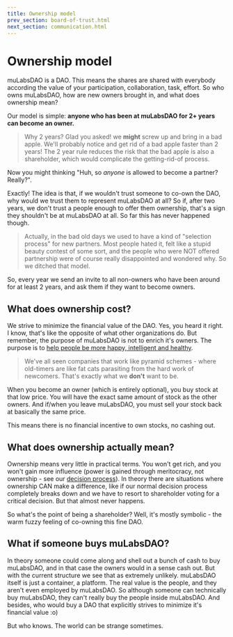 ```yaml
---
title: Ownership model
prev_section: board-of-trust.html
next_section: communication.html
---
```


Ownership model
===============

muLabsDAO is a DAO. This means the shares are shared with everybody according the value of your participation, collaboration, task, effort. So who owns muLabsDAO, how are new owners brought in, and what does ownership mean?

Our model is simple: **anyone who has been at muLabsDAO for 2+ years can become an owner.**

> Why 2 years? Glad you asked! we **might** screw up and bring in a bad apple. We'll probably notice and get rid of a bad apple faster than 2 years! The 2 year rule reduces the risk that the bad apple is also a shareholder, which would complicate the getting-rid-of process.

Now you might thinking "Huh, so *anyone* is allowed to become a partner? Really?".

Exactly! The idea is that, if we wouldn't trust someone to co-own the DAO, why would we trust them to represent muLabsDAO at all? So if, after two years, we don't trust a people enough to offer them ownership, that's a sign they shouldn't be at muLabsDAO at all. So far this has never happened though.

> Actually, in the bad old days we used to have a kind of "selection process" for new partners. Most people hated it, felt like a stupid beauty contest of some sort, and the people who were NOT offered partnership were of course really disappointed and wondered why. So we ditched that model.

So, every year we send an invite to all non-owners who have been around for at least 2 years, and ask them if they want to become owners.

What does ownership cost?
-------------------------

We strive to minimize the financial value of the DAO. Yes, you heard it right. I know, that's like the opposite of what other organizations do. But remember, the purpose of muLabsDAO is not to enrich it's owners. The purpose is to [help people be more happy, intelligent and healthy](what-is-muLabsDAO.html).

> We've all seen companies that work like pyramid schemes - where old-timers are like fat cats parasiting from the hard work of newcomers. That's exactly what we **don't** want to be.</rant>

When you become an owner (which is entirely optional), you buy stock at that low price. You will have the exact same amount of stock as the other owners. And if/when you leave muLabsDAO, you must sell your stock back at basically the same price.

This means there is no financial incentive to own stocks, no cashing out.

What does ownership actually mean?
----------------------------------

Ownership means very little in practical terms. You won't get rich, and you won't gain more influence (power is gained through meritocracy, not ownership - see our [decision process](decisions.html)). In theory there are situations where ownership CAN make a difference, like if our normal decision process completely breaks down and we have to resort to shareholder voting for a critical decision. But that almost never happens.

So what's the point of being a shareholder? Well, it's mostly symbolic - the warm fuzzy feeling of co-owning this fine DAO. 

What if someone buys muLabsDAO?
-------------------------------

In theory someone could come along and shell out a bunch of cash to buy muLabsDAO, and in that case the owners would in a sense cash out. But with the current structure we see that as extremely unlikely. muLabsDAO itself is just a container, a platform. The real value is the people, and they aren't even employed by muLabsDAO. So although someone can technically buy muLabsDAO, they can't really buy the people inside muLabsDAO. And besides, who would buy a DAO that explicitly strives to minimize it's financial value :o)

But who knows. The world can be strange sometimes.